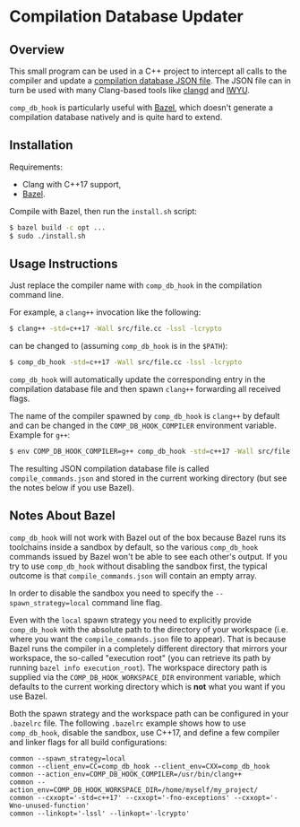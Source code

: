 # Compilation Database Updater

## Overview

This small program can be used in a C++ project to intercept all calls to the compiler and update a
[compilation database JSON file](https://clang.llvm.org/docs/JSONCompilationDatabase.html). The JSON
file can in turn be used with many Clang-based tools like [clangd](https://clangd.llvm.org/) and
[IWYU](https://include-what-you-use.org/).

`comp_db_hook` is particularly useful with [Bazel](https://bazel.build/), which doesn't generate a
compilation database natively and is quite hard to extend.

## Installation

Requirements:

- Clang with C++17 support,
- [Bazel](https://bazel.build/).

Compile with Bazel, then run the `install.sh` script:

```sh
$ bazel build -c opt ...
$ sudo ./install.sh
```

## Usage Instructions

Just replace the compiler name with `comp_db_hook` in the compilation command line.

For example, a `clang++` invocation like the following:

```sh
$ clang++ -std=c++17 -Wall src/file.cc -lssl -lcrypto
```

can be changed to (assuming `comp_db_hook` is in the `$PATH`):

```sh
$ comp_db_hook -std=c++17 -Wall src/file.cc -lssl -lcrypto
```

`comp_db_hook` will automatically update the corresponding entry in the compilation database file
and then spawn `clang++` forwarding all received flags.

The name of the compiler spawned by `comp_db_hook` is `clang++` by default and can be changed in the
`COMP_DB_HOOK_COMPILER` environment variable. Example for `g++`:

```sh
$ env COMP_DB_HOOK_COMPILER=g++ comp_db_hook -std=c++17 -Wall src/file.cc -lssl -lcrypto
```

The resulting JSON compilation database file is called `compile_commands.json` and stored in the
current working directory (but see the notes below if you use Bazel).

## Notes About Bazel

`comp_db_hook` will not work with Bazel out of the box because Bazel runs its toolchains inside a
sandbox by default, so the various `comp_db_hook` commands issued by Bazel won't be able to see each
other's output. If you try to use `comp_db_hook` without disabling the sandbox first, the typical
outcome is that `compile_commands.json` will contain an empty array.

In order to disable the sandbox you need to specify the `--spawn_strategy=local` command line flag.

Even with the `local` spawn strategy you need to explicitly provide `comp_db_hook` with the absolute
path to the directory of your workspace (i.e. where you want the `compile_commands.json` file to
appear). That is because Bazel runs the compiler in a completely different directory that mirrors
your workspace, the so-called "execution root" (you can retrieve its path by running
`bazel info execution_root`). The workspace directory path is supplied via the
`COMP_DB_HOOK_WORKSPACE_DIR` environment variable, which defaults to the current working directory
which is **not** what you want if you use Bazel.

Both the spawn strategy and the workspace path can be configured in your `.bazelrc` file. The
following `.bazelrc` example shows how to use `comp_db_hook`, disable the sandbox, use C++17, and
define a few compiler and linker flags for all build configurations:

```
common --spawn_strategy=local
common --client_env=CC=comp_db_hook --client_env=CXX=comp_db_hook
common --action_env=COMP_DB_HOOK_COMPILER=/usr/bin/clang++
common --action_env=COMP_DB_HOOK_WORKSPACE_DIR=/home/myself/my_project/
common --cxxopt='-std=c++17' --cxxopt='-fno-exceptions' --cxxopt='-Wno-unused-function'
common --linkopt='-lssl' --linkopt='-lcrypto'
```
